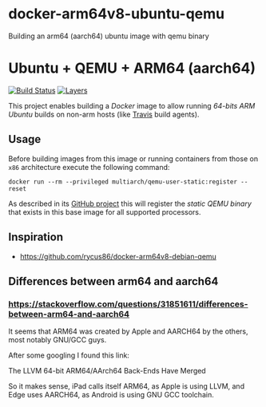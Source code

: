 # docker-arm64v8-ubuntu-qemu
Building an arm64 (aarch64) ubuntu image with qemu binary


# Ubuntu + QEMU + ARM64 (aarch64)

[![Build Status](https://img.shields.io/docker/build/bossjones/arm64v8-ubuntu-qemu.svg)](https://hub.docker.com/r/bossjones/arm64v8-ubuntu-qemu)
[![Layers](https://images.microbadger.com/badges/image/bossjones/arm64v8-ubuntu-qemu.svg)](https://microbadger.com/images/bossjones/arm64v8-ubuntu-qemu "Get your own image badge on microbadger.com")

This project enables building a *Docker* image to allow running *64-bits ARM*
*Ubuntu* builds on non-arm hosts (like [Travis](https://travis-ci.org) build agents).

## Usage

Before building images from this image or running containers from those on `x86`
architecture execute the following command:

`docker run --rm --privileged multiarch/qemu-user-static:register --reset`

As described in its [GitHub project](https://github.com/multiarch/qemu-user-static)
this will register the *static QEMU binary* that exists in this base image
for all supported processors.

## Inspiration
- https://github.com/rycus86/docker-arm64v8-debian-qemu


## Differences between arm64 and aarch64

### https://stackoverflow.com/questions/31851611/differences-between-arm64-and-aarch64

It seems that ARM64 was created by Apple and AARCH64 by the others, most notably GNU/GCC guys.

After some googling I found this link:

The LLVM 64-bit ARM64/AArch64 Back-Ends Have Merged

So it makes sense, iPad calls itself ARM64, as Apple is using LLVM, and Edge uses AARCH64, as Android is using GNU GCC toolchain.
